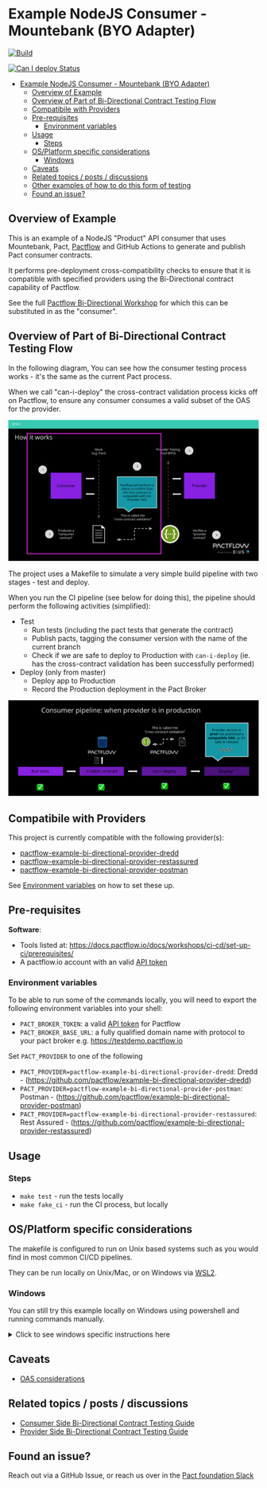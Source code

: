 # Example NodeJS Consumer - Mountebank (BYO Adapter)

<!-- Build Badge -->

[![Build](https://github.com/pactflow/example-bi-directional-consumer-mountebank/actions/workflows/build.yml/badge.svg)](https://github.com/pactflow/example-bi-directional-consumer-mountebank/actions/workflows/build.yml)

<!-- Can I Deploy Badge -->

[![Can I deploy Status](https://testdemo.pactflow.io/pacticipants/pactflow-example-bi-directional-consumer-mountebank/branches/master/latest-version/can-i-deploy/to-environment/production/badge)](https://testdemo.pactflow.io/pacticipants/pactflow-example-bi-directional-consumer-mountebank/branches/master/latest-version/can-i-deploy/to-environment/production/badge)

- [Example NodeJS Consumer - Mountebank (BYO Adapter)](#example-nodejs-consumer---mountebank-byo-adapter)
  - [Overview of Example](#overview-of-example)
  - [Overview of Part of Bi-Directional Contract Testing Flow](#overview-of-part-of-bi-directional-contract-testing-flow)
  - [Compatibile with Providers](#compatibile-with-providers)
  - [Pre-requisites](#pre-requisites)
    - [Environment variables](#environment-variables)
  - [Usage](#usage)
    - [Steps](#steps)
  - [OS/Platform specific considerations](#osplatform-specific-considerations)
    - [Windows](#windows)
  - [Caveats](#caveats)
  - [Related topics / posts / discussions](#related-topics--posts--discussions)
  - [Other examples of how to do this form of testing](#other-examples-of-how-to-do-this-form-of-testing)
  - [Found an issue?](#found-an-issue)

## Overview of Example

<!-- Consumer Overview -->

This is an example of a NodeJS "Product" API consumer that uses Mountebank, Pact, [Pactflow](https://pactflow.io) and GitHub Actions to generate and publish Pact consumer contracts.

It performs pre-deployment cross-compatibility checks to ensure that it is compatible with specified providers using the Bi-Directional contract capability of Pactflow.

<!-- General -->

See the full [Pactflow Bi-Directional Workshop](https://docs.pactflow.io/docs/workshops/bi-directional-contract-testing) for which this can be substituted in as the "consumer".


## Overview of Part of Bi-Directional Contract Testing Flow


<!-- Consumer Overview -->

In the following diagram, You can see how the consumer testing process works - it's the same as the current Pact process.

When we call "can-i-deploy" the cross-contract validation process kicks off on Pactflow, to ensure any consumer consumes a valid subset of the OAS for the provider.

![Consumer Test](docs/consumer-scope.png "Consumer Test")


The project uses a Makefile to simulate a very simple build pipeline with two stages - test and deploy.

When you run the CI pipeline (see below for doing this), the pipeline should perform the following activities (simplified):

* Test
  * Run tests (including the pact tests that generate the contract)
  * Publish pacts, tagging the consumer version with the name of the current branch
  * Check if we are safe to deploy to Production with `can-i-deploy` (ie. has the cross-contract validation has been successfully performed)
* Deploy (only from master)
  * Deploy app to Production
  * Record the Production deployment in the Pact Broker

![Consumer Pipeline](docs./../docs/consumer-pipeline.png "Consumer Pipeline")

## Compatibile with Providers

<!-- Provider Compatability -->

This project is currently compatible with the following provider(s):

* [pactflow-example-bi-directional-provider-dredd](https://github.com/pactflow/example-bi-directional-provider-dredd)
* [pactflow-example-bi-directional-provider-restassured](https://github.com/pactflow/example-provider-restassured)
* [pactflow-example-bi-directional-provider-postman](https://github.com/pactflow/example-bi-directional-provider-postman)
<!-- * [pactflow-example-bi-directional-provider-dotnet](https://github.com/pactflow/example-bi-directional-provider-dotnet) -->

See [Environment variables](#environment-variables) on how to set these up.
  
## Pre-requisites

**Software**:

- Tools listed at: https://docs.pactflow.io/docs/workshops/ci-cd/set-up-ci/prerequisites/
- A pactflow.io account with an valid [API token](https://docs.pactflow.io/docs/getting-started/#configuring-your-api-token)

### Environment variables

To be able to run some of the commands locally, you will need to export the following environment variables into your shell:

- `PACT_BROKER_TOKEN`: a valid [API token](https://docs.pactflow.io/docs/getting-started/#configuring-your-api-token) for Pactflow
- `PACT_BROKER_BASE_URL`: a fully qualified domain name with protocol to your pact broker e.g. https://testdemo.pactflow.io

<!-- CONSUMER env vars -->

Set `PACT_PROVIDER` to one of the following

- `PACT_PROVIDER=pactflow-example-bi-directional-provider-dredd`: Dredd - (https://github.com/pactflow/example-bi-directional-provider-dredd)
- `PACT_PROVIDER=pactflow-example-bi-directional-provider-postman`: Postman - (https://github.com/pactflow/example-bi-directional-provider-postman)
- `PACT_PROVIDER=pactflow-example-bi-directional-provider-restassured`:  Rest Assured - (https://github.com/pactflow/example-bi-directional-provider-restassured)
  
## Usage

### Steps

* `make test` - run the tests locally
* `make fake_ci` - run the CI process, but locally

## OS/Platform specific considerations

The makefile is configured to run on Unix based systems such as you would find in most common CI/CD pipelines. 

They can be run locally on Unix/Mac, or on Windows via [WSL2](https://docs.microsoft.com/en-us/windows/wsl/install). 

### Windows 

You can still try this example locally on Windows using powershell and running commands manually. 

<details>
  <summary>Click to see windows specific instructions here</summary>


  These will be the same commands that are used in the makefile with a few manual tweaks.

  1. Make sure you have set all of the environment variables, in powershell they can be set like so.

    ```
     $env:GIT_BRANCH="main"
    ```

  2. Publish the pact that was generated. The step uses the pact-cli docker image to publish the pact to your pactflow account.
  The path for `<path_to_project_root>` needs to be converted from Windows paths to UNIX ones as the Docker container is using UNIX. Either hard code this or set it as another environment variable.

      `C:\Users\Person\Documents\example-bi-directional-consumer-dotnet` 
      
      becomes
      
      `/c/Users/Candy/Documents/Pactflow/example-bi-directional-consumer-dotnet`

      $env:VARIABLE_NAME refers to the environment variables in windows.

      ```
      docker run --rm -v <path_to_project_root>:<path_to_project_root> -e PACT_BROKER_BASE_URL -e PACT_BROKER_TOKEN pactfoundation/pact-cli publish <path_to_pacts_folder> --consumer-app-version $env:GIT_COMMIT--branch $env:GIT_BRANCH

      ```

  4. Check can-i-deploy to see if your provider is compatible with your pact.

      ```
      docker run --rm -v <path_to_project_root>:<path_to_project_root> -e PACT_BROKER_BASE_URL -e PACT_BROKER_TOKEN pactfoundation/pact-cli  broker can-i-deploy --pacticipant pactflow-example-bi-directional-consumer-dotnet --version $env:GIT_COMMIT --to-environment production  --retry-while-unknown 0 --retry-interval 10
      ```

5. Have a look at what other commands are available in the Makefile. All of them can be ran locally from Powershell by changing the windows paths to UNIX and replacing the environment variable references. Any variable referenced as `${VARIABLE}` can be changed to `$env:VARIABLE` to reference environment variables in Powershell.

</details>


## Caveats

- [OAS considerations](https://docs.pactflow.io/docs/bi-directional-contract-testing/contracts/oas#considerations)

## Related topics / posts / discussions

- [Consumer Side Bi-Directional Contract Testing Guide](https://docs.pactflow.io/docs/bi-directional-contract-testing/consumer)
- [Provider Side Bi-Directional Contract Testing Guide](https://docs.pactflow.io/docs/bi-directional-contract-testing/provider)

## Found an issue?

Reach out via a GitHub Issue, or reach us over in the [Pact foundation Slack](https://slack.pact.io)
